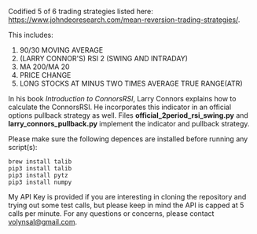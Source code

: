 Codified 5 of 6 trading strategies listed here: https://www.johndeoresearch.com/mean-reversion-trading-strategies/.

This includes:

1. 90/30 MOVING AVERAGE
2. (LARRY CONNOR'S) RSI 2 (SWING AND INTRADAY)
3. MA 200/MA 20
4. PRICE CHANGE
6. LONG STOCKS AT MINUS TWO TIMES AVERAGE TRUE RANGE(ATR)

In his book *Introduction to ConnorsRSI*, Larry Connors explains how to calculate the ConnorsRSI. He incorporates this indicator in an official options pullback strategy as well. Files **official_2period_rsi_swing.py** and **larry_connors_pullback.py** implement the indicator and pullback strategy.

Please make sure the following depences are installed before running any script(s): 

```
brew install talib
pip3 install talib
pip3 install pytz
pip3 install numpy
```

My API Key is provided if you are interesting in cloning the repository and trying out some test calls, but please keep in mind the API is capped at 5 calls per minute. For any questions or concerns, please contact volynsal@gmail.com.